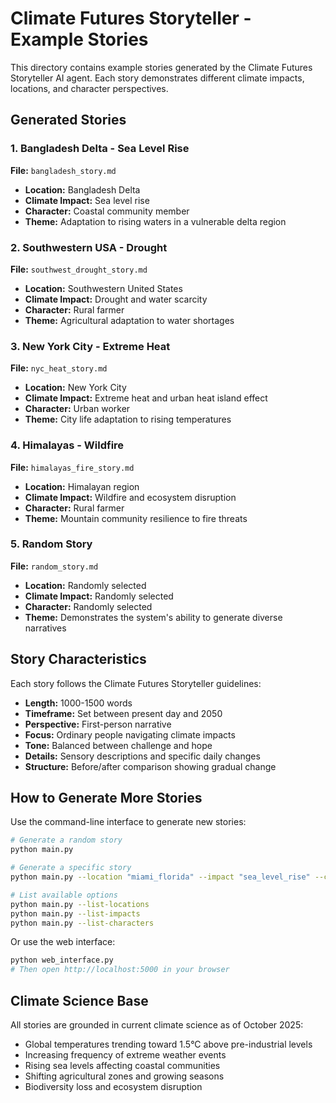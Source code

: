 # Climate Futures Storyteller - Example Stories

This directory contains example stories generated by the Climate Futures Storyteller AI agent. Each story demonstrates different climate impacts, locations, and character perspectives.

## Generated Stories

### 1. Bangladesh Delta - Sea Level Rise

**File:** `bangladesh_story.md`

- **Location:** Bangladesh Delta
- **Climate Impact:** Sea level rise
- **Character:** Coastal community member
- **Theme:** Adaptation to rising waters in a vulnerable delta region

### 2. Southwestern USA - Drought

**File:** `southwest_drought_story.md`

- **Location:** Southwestern United States
- **Climate Impact:** Drought and water scarcity
- **Character:** Rural farmer
- **Theme:** Agricultural adaptation to water shortages

### 3. New York City - Extreme Heat

**File:** `nyc_heat_story.md`

- **Location:** New York City
- **Climate Impact:** Extreme heat and urban heat island effect
- **Character:** Urban worker
- **Theme:** City life adaptation to rising temperatures

### 4. Himalayas - Wildfire

**File:** `himalayas_fire_story.md`

- **Location:** Himalayan region
- **Climate Impact:** Wildfire and ecosystem disruption
- **Character:** Rural farmer
- **Theme:** Mountain community resilience to fire threats

### 5. Random Story

**File:** `random_story.md`

- **Location:** Randomly selected
- **Climate Impact:** Randomly selected
- **Character:** Randomly selected
- **Theme:** Demonstrates the system's ability to generate diverse narratives

## Story Characteristics

Each story follows the Climate Futures Storyteller guidelines:

- **Length:** 1000-1500 words
- **Timeframe:** Set between present day and 2050
- **Perspective:** First-person narrative
- **Focus:** Ordinary people navigating climate impacts
- **Tone:** Balanced between challenge and hope
- **Details:** Sensory descriptions and specific daily changes
- **Structure:** Before/after comparison showing gradual change

## How to Generate More Stories

Use the command-line interface to generate new stories:

```bash
# Generate a random story
python main.py

# Generate a specific story
python main.py --location "miami_florida" --impact "sea_level_rise" --character "coastal_community"

# List available options
python main.py --list-locations
python main.py --list-impacts
python main.py --list-characters
```

Or use the web interface:

```bash
python web_interface.py
# Then open http://localhost:5000 in your browser
```

## Climate Science Base

All stories are grounded in current climate science as of October 2025:

- Global temperatures trending toward 1.5°C above pre-industrial levels
- Increasing frequency of extreme weather events
- Rising sea levels affecting coastal communities
- Shifting agricultural zones and growing seasons
- Biodiversity loss and ecosystem disruption
